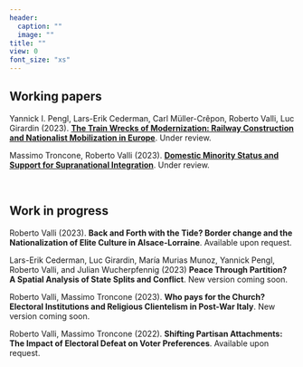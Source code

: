 ```yaml
---
header:
  caption: ""
  image: ""
title: ""
view: 0
font_size: "xs"
---
```


## Working papers

Yannick I. Pengl, Lars-Erik Cederman, Carl Müller-Crêpon, Roberto Valli, Luc Girardin (2023). **[The Train Wrecks of Modernization: Railway Construction and Nationalist Mobilization in Europe](/files/train_wrecks_2023.pdf)**. Under review.
  
Massimo Troncone, Roberto Valli (2023). **[Domestic Minority Status and Support for Supranational Integration](/files/troncone_valli_minority_eu.pdf)**.  Under review.

&nbsp;

## Work in progress

<!-- [Geopolitical Competition and Cultural Nationalism](/repo_ignore/war_nationalism/) -->
 Roberto Valli (2023). **Back and Forth with the Tide? Border change and the Nationalization of Elite Culture in Alsace-Lorraine**. Available upon request.

 Lars-Erik Cederman, Luc Girardin, María Murias Munoz, Yannick Pengl, Roberto Valli, and Julian Wucherpfennig (2023) **Peace Through Partition? A Spatial Analysis of State Splits and Conflict**. New version coming soon.

<!-- [Jumping Ship or on the Bandwagon? The Effect of Electoral Defeat on Party Preferences](/repo_ignore/polls_support/) -->
 Roberto Valli, Massimo Troncone (2023). **Who pays for the Church? Electoral Institutions and Religious Clientelism in Post-War Italy**. New version coming soon.

<!-- [Jumping Ship or on the Bandwagon? The Effect of Electoral Defeat on Party Preferences](/repo_ignore/polls_support/) -->
 Roberto Valli, Massimo Troncone (2022). **Shifting Partisan Attachments: The Impact of Electoral Defeat on Voter Preferences**. Available upon request.

<!--[State-Building and Minority Nationalist Publications](/repo_ignore/railways_cultural/) -->
<!-- **State-Building and Minority Nationalist Publications** 
 with Carl Müller-Crepon [&#128279;](https://carlmueller-crepon.org/), Maria Munoz Murias [&#128279;](https://icr.ethz.ch/people/munoz/) and Yannick Pengl [&#128279;](https://yannickpengl.com/) -->